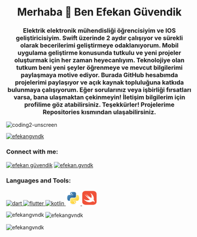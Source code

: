 <h1 align="center">Merhaba 👋 Ben Efekan Güvendik</h1>
<h3 align="center">Elektrik elektronik mühendisliği öğrencisiyim ve IOS geliştiricisiyim. Swift üzerinde 2 aydır çalışıyor ve sürekli olarak becerilerimi geliştirmeye odaklanıyorum. Mobil uygulama geliştirme konusunda tutkulu ve yeni projeler oluşturmak için her zaman heyecanlıyım. Teknolojiye olan tutkum beni yeni şeyler öğrenmeye ve mevcut bilgilerimi paylaşmaya motive ediyor. Burada GitHub hesabımda projelerimi paylaşıyor ve açık kaynak topluluğuna katkıda bulunmaya çalışıyorum. Eğer sorularınız veya işbirliği fırsatları varsa, bana ulaşmaktan çekinmeyin! İletişim bilgilerim için profilime göz atabilirsiniz. Teşekkürler! Projelerime Repositories kısmından ulaşabilirsiniz.</h3>

![coding2-unscreen](https://github.com/efekangvndk/efekangvndk/assets/76440360/05fd4629-7ab5-4354-a094-eaee71acba44)

<p align="left"> <a href="https://github.com/ryo-ma/github-profile-trophy"><img src="https://github-profile-trophy.vercel.app/?username=efekangvndk" alt="efekangvndk" /></a> </p>

<h3 align="left">Connect with me:</h3>
<p align="left">
<a href="https://linkedin.com/in/efekan güvendik" target="blank"><img align="center" src="https://raw.githubusercontent.com/rahuldkjain/github-profile-readme-generator/master/src/images/icons/Social/linked-in-alt.svg" alt="efekan güvendik" height="30" width="40" /></a>
<a href="https://instagram.com/efekan.gvndk" target="blank"><img align="center" src="https://raw.githubusercontent.com/rahuldkjain/github-profile-readme-generator/master/src/images/icons/Social/instagram.svg" alt="efekan.gvndk" height="30" width="40" /></a>
</p>

<h3 align="left">Languages and Tools:</h3>
<p align="left"> <a href="https://dart.dev" target="_blank" rel="noreferrer"> <img src="https://www.vectorlogo.zone/logos/dartlang/dartlang-icon.svg" alt="dart" width="40" height="40"/> </a> <a href="https://flutter.dev" target="_blank" rel="noreferrer"> <img src="https://www.vectorlogo.zone/logos/flutterio/flutterio-icon.svg" alt="flutter" width="40" height="40"/> </a> <a href="https://kotlinlang.org" target="_blank" rel="noreferrer"> <img src="https://www.vectorlogo.zone/logos/kotlinlang/kotlinlang-icon.svg" alt="kotlin" width="40" height="40"/> </a> <a href="https://www.python.org" target="_blank" rel="noreferrer"> <img src="https://raw.githubusercontent.com/devicons/devicon/master/icons/python/python-original.svg" alt="python" width="40" height="40"/> </a> <a href="https://developer.apple.com/swift/" target="_blank" rel="noreferrer"> <img src="https://raw.githubusercontent.com/devicons/devicon/master/icons/swift/swift-original.svg" alt="swift" width="40" height="40"/> </a> </p>

<p><img align="left" src="https://github-readme-stats.vercel.app/api/top-langs?username=efekangvndk&show_icons=true&locale=en&layout=compact" alt="efekangvndk" /></p>

<p>&nbsp;<img align="center" src="https://github-readme-stats.vercel.app/api?username=efekangvndk&show_icons=true&locale=en" alt="efekangvndk" /></p>

<p><img align="center" src="https://github-readme-streak-stats.herokuapp.com/?user=efekangvndk&" alt="efekangvndk" /></p>
